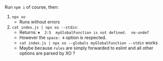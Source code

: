 
Run `npm i` of course, then:

1) `npx xo`
    - Runs without errors
2) `cat index.js | npx xo --stdin`: 
    - Returns: `✖  2:5  myGlobalFunction is not defined.  no-undef`
    - However the `space: 4` option is respected.
    - `cat index.js | npx xo --globals myGlobalFunction --stdin` works
    - Maybe because `rules` are simply forwarded to eslint and all other options are parsed by XO ?
